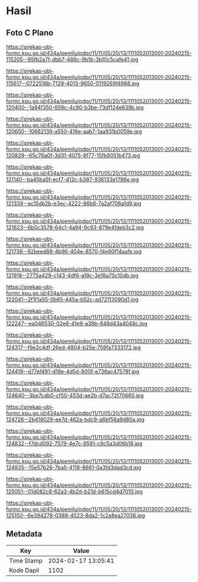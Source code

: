 # Hasil

## Foto C Plano

https://sirekap-obj-formc.kpu.go.id/434a/pemilu/pdpr/11/11/05/20/13/1111052013001-20240215-115205--95fb2a7f-dbb7-488c-9b1b-3b10c5cafe41.jpg

https://sirekap-obj-formc.kpu.go.id/434a/pemilu/pdpr/11/11/05/20/13/1111052013001-20240215-115617--0722516b-7129-4013-9650-0119269f4988.jpg

https://sirekap-obj-formc.kpu.go.id/434a/pemilu/pdpr/11/11/05/20/13/1111052013001-20240215-120400--1a94f350-659c-4c90-b3be-73df124e639b.jpg

https://sirekap-obj-formc.kpu.go.id/434a/pemilu/pdpr/11/11/05/20/13/1111052013001-20240215-120650--10662139-a550-416e-aab7-1aa931b0059e.jpg

https://sirekap-obj-formc.kpu.go.id/434a/pemilu/pdpr/11/11/05/20/13/1111052013001-20240215-120829--65c76a0f-3d31-4075-8f77-15fb9051b473.jpg

https://sirekap-obj-formc.kpu.go.id/434a/pemilu/pdpr/11/11/05/20/13/1111052013001-20240215-121140--ba45ba5f-ecf7-412c-b387-936133e1786e.jpg

https://sirekap-obj-formc.kpu.go.id/434a/pemilu/pdpr/11/11/05/20/13/1111052013001-20240215-121339--ac15db2b-e3ec-4222-86b6-7a2af706a1d9.jpg

https://sirekap-obj-formc.kpu.go.id/434a/pemilu/pdpr/11/11/05/20/13/1111052013001-20240215-121623--6b0c3578-64c1-4a94-9c93-879e4fdeb3c2.jpg

https://sirekap-obj-formc.kpu.go.id/434a/pemilu/pdpr/11/11/05/20/13/1111052013001-20240215-121736--92beed88-4b96-404e-8570-f4e60f14aafe.jpg

https://sirekap-obj-formc.kpu.go.id/434a/pemilu/pdpr/11/11/05/20/13/1111052013001-20240215-121918--2775a429-c143-4df6-a19c-3e18a70c10db.jpg

https://sirekap-obj-formc.kpu.go.id/434a/pemilu/pdpr/11/11/05/20/13/1111052013001-20240215-122041--2f1f1a55-0b85-445a-b52c-ad72113090d1.jpg

https://sirekap-obj-formc.kpu.go.id/434a/pemilu/pdpr/11/11/05/20/13/1111052013001-20240215-122247--ea046530-02e6-41e9-a39b-848d43a4048c.jpg

https://sirekap-obj-formc.kpu.go.id/434a/pemilu/pdpr/11/11/05/20/13/1111052013001-20240215-124317--f9e2c4df-26ed-4804-b25e-759fa7333172.jpg

https://sirekap-obj-formc.kpu.go.id/434a/pemilu/pdpr/11/11/05/20/13/1111052013001-20240215-124419--d77ef491-d18e-4d5d-800f-e736ac47578f.jpg

https://sirekap-obj-formc.kpu.go.id/434a/pemilu/pdpr/11/11/05/20/13/1111052013001-20240215-124640--3be7cdb0-cf50-453d-ae2b-d7ac72f70660.jpg

https://sirekap-obj-formc.kpu.go.id/434a/pemilu/pdpr/11/11/05/20/13/1111052013001-20240215-124726--2b418029-ee7d-462a-bdc9-a6bf56a9d80a.jpg

https://sirekap-obj-formc.kpu.go.id/434a/pemilu/pdpr/11/11/05/20/13/1111052013001-20240215-124832--f7dcd092-7579-4e7c-8591-c9c5a3d06b18.jpg

https://sirekap-obj-formc.kpu.go.id/434a/pemilu/pdpr/11/11/05/20/13/1111052013001-20240215-124935--15e57b26-7ba5-4118-8661-0a3fd3dad3cd.jpg

https://sirekap-obj-formc.kpu.go.id/434a/pemilu/pdpr/11/11/05/20/13/1111052013001-20240215-125051--01d082c8-62a3-4b2d-b21d-b615cd4d7010.jpg

https://sirekap-obj-formc.kpu.go.id/434a/pemilu/pdpr/11/11/05/20/13/1111052013001-20240215-125150--6e394278-0388-4523-8da2-1c2a8ea27036.jpg


## Metadata

| Key        | Value               |
| ---------- | ------------------- |
| Time Stamp | 2024-02-17 13:05:41 |
| Kode Dapil | 1102                |



